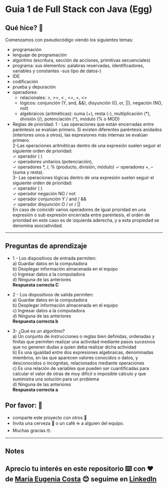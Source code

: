# Guia 1 de Full Stack con Java (Egg)

## Qué hice? 🚀
Comenzamos con pseudocódigo viendo los siguientes temas: 
* programación
* lenguaje de programación
* algoritmo (escritura, sección de acciones, primitivas secuenciales)
* programa: sus elementos: palabras reservadas, identificadores, variables y constantes -sus tipo de datos-)
* IDE
* codificación
* prueba y depuración
* operadores: 
  * relacionales:  >,  >=, < , <=, =, <>
  * lógicos: conjunción (Y, and, &&), disyunción (O, or, ||), negación (NO, not)  
  * algebraicos (aritméticas): suma (+), resta (-), multiplicación (*), división (/), potenciación (^), módulo (% o MOD)
* Reglas de prioridad:
1 - Las operaciones que están encerradas entre paréntesis se evalúan primero. Si existen diferentes paréntesis anidados (interiores unos a otros), las expresiones más internas se evalúan primero. <br>
2-Las operaciones aritméticas dentro de una expresión suelen seguir el siguiente orden
de prioridad: <br>
✓ operador ( ) <br>
✓ operadores unitarios (potenciación), <br>
✓ operadores *, /, % (producto, división, módulo) ✓ operadores +, – (suma y resta). <br>
3- Las operaciones lógicas dentro de una expresión suelen seguir el siguiente orden de
prioridad:<br>
✓ operador ( ) <br>
✓ operador negación NO / not <br>
✓ operador conjunción Y / and / && <br>
✓ operador disyunción O / or / || <br>
En caso de coincidir varios operadores de igual prioridad en una expresión o sub
expresión encerrada entre paréntesis, el orden de prioridad en este caso es de izquierda aderecha, y a esta propiedad se denomina asociatividad.
---
## Preguntas de aprendizaje
* 1 - Los dispositivos de entrada permiten: <br>
a) Guardar datos en la computadora <br>
b) Desplegar información almacenada en el equipo <br>
c) Ingresar datos a la computadora <br>
d) Ninguna de las anteriores <br>
**Respuesta correcta C**

* 2 - Los dispositivos de salida permiten: <br>
a) Guardar datos en la computadora <br>
b) Desplegar información almacenada en el equipo <br>
c) Ingresar datos a la computadora <br> 
d) Ninguna de las anteriores <br>
**Respuesta correcta b**

* 3- ¿Qué es un algoritmo? <br>
a) Un conjunto de instrucciones o reglas bien definidas, ordenadas y finitas que permiten realizar una actividad mediante pasos sucesivos que no generen dudas a quien deba realizar dicha actividad <br>
b) Es una igualdad entre dos expresiones algebraicas, denominadas miembros, en las que aparecen valores conocidos o datos, y desconocidos o incógnitas, relacionados mediante operaciones <br>
c) Es una relación de variables que pueden ser cuantificadas para calcular el valor de otras de muy difícil o imposible cálculo y que suministra una solución para un problema <br>
d) Ninguna de las anteriores <br>
**Respuesta correcta a**

## Por favor: 🎁

* comparte este proyecto con otros 📢
* Invita una cerveza 🍺 o un café ☕ a alguien del equipo. 
* Muchas gracias 🤓.

---
## Notes
Aprecio tu interés en este repositorio ⌨️ con  ❤️ de [María Eugenia Costa](https://github.com/eugenia1984) 😊 seguime en [LinkedIn](http://www.linkedin.com/in/maríaeugeniacosta) 
---
